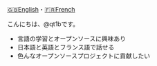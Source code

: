 [🇬🇧️English](README.md)・[🇫🇷️French](README.fr.md)

こんにちは、@qt1bです。
- 言語の学習とオープンソースに興味あり
- 日本語と英語とフランス語で話せる
- 色んなオープンソースプロジェクトに貢献したい
